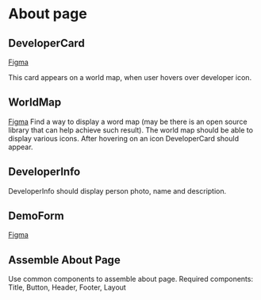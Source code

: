 # About page

## DeveloperCard
[Figma](https://www.figma.com/file/m3nYO4Yg9kLTGWvzoHrPKY/Iterative.ai?node-id=28%3A336)

This card appears on a world map, when user hovers over developer icon.

## WorldMap
[Figma](https://www.figma.com/file/m3nYO4Yg9kLTGWvzoHrPKY/Iterative.ai?node-id=22%3A319)
Find a way to display a word map (may be there is an open source library that can help achieve such result). The world map should be able to display various icons. After hovering on an icon DeveloperCard should appear.

## DeveloperInfo

DeveloperInfo should display person photo, name and description.

## DemoForm
[Figma](https://www.figma.com/file/m3nYO4Yg9kLTGWvzoHrPKY/Iterative.ai?node-id=54%3A2375)

## Assemble About Page

Use common components to assemble about page.
Required components: Title, Button, Header, Footer, Layout